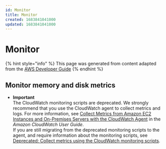 ```yaml
---
id: Monitor
title: Monitor
created: 1683841041000
updated: 1683841041000
---
```

# Monitor

{% hint style="info" %}
This page was generated from content adapted from the [AWS Developer Guide](https://github.com/awsdocs/amazon-ec2-user-guide.git)
{% endhint %}

## Monitor memory and disk metrics

- **Important**  
The CloudWatch monitoring scripts are deprecated\. We strongly recommend that you use the CloudWatch agent to collect metrics and logs\. For more information, see [ Collect Metrics from Amazon EC2 Instances and On\-Premises Servers with the CloudWatch Agent](https://docs.aws.amazon.com/AmazonCloudWatch/latest/monitoring/Install-CloudWatch-Agent.html) in the *Amazon CloudWatch User Guide*\.  
If you are still migrating from the deprecated monitoring scripts to the agent, and require information about the monitoring scripts, see [Deprecated: Collect metrics using the CloudWatch monitoring scripts](monitoring-scripts-intro.md)\.

